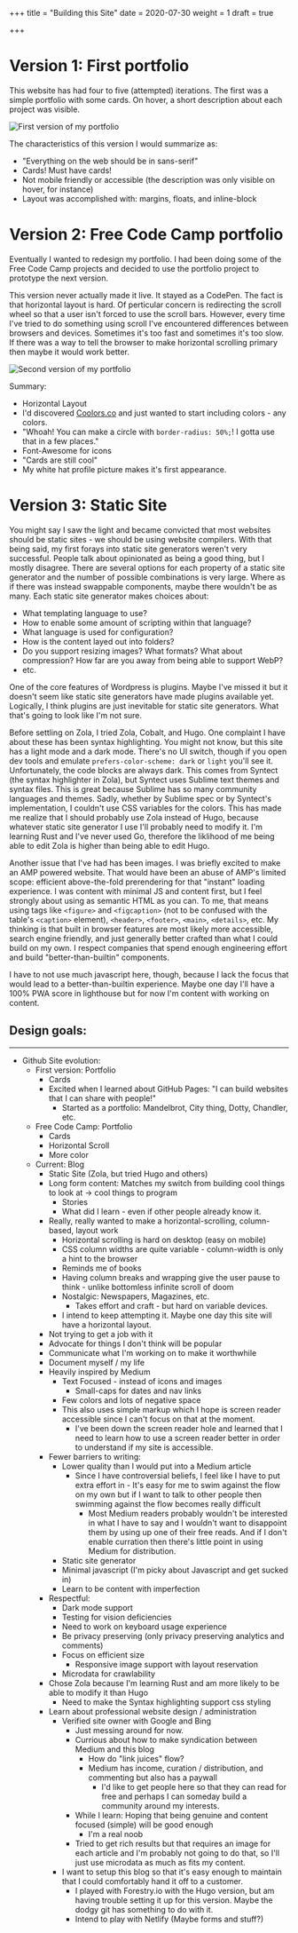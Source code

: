 +++
title = "Building this Site"
date = 2020-07-30
weight = 1
draft = true

+++
# Version 1: First portfolio
This website has had four to five (attempted) iterations.  The first was a simple portfolio with some cards.  On hover, a short description about each project was visible.

![First version of my portfolio](portfolio-original.png)

The characteristics of this version I would summarize as:
* "Everything on the web should be in sans-serif"
* Cards!  Must have cards!
* Not mobile friendly or accessible (the description was only visible on hover, for instance)
* Layout was accomplished with: margins, floats, and inline-block

# Version 2: Free Code Camp portfolio
Eventually I wanted to redesign my portfolio.  I had been doing some of the Free Code Camp projects and decided to use the portfolio project to prototype the next version.

This version never actually made it live.  It stayed as a CodePen.  The fact is that horizontal layout is hard.  Of perticular concern is redirecting the scroll wheel so that a user isn't forced to use the scroll bars.  However, every time I've tried to do something using scroll I've encountered differences between browsers and devices.  Sometimes it's too fast and sometimes it's too slow.  If there was a way to tell the browser to make horizontal scrolling primary then maybe it would work better.

![Second version of my portfolio](free-code-camp-version.png)

Summary:
* Horizontal Layout
* I'd discovered [Coolors.co](https://coolors.co/generate) and just wanted to start including colors - any colors.
* "Whoah! You can make a circle with `border-radius: 50%;`! I gotta use that in a few places."
* Font-Awesome for icons
* "Cards are still cool"
* My white hat profile picture makes it's first appearance.

# Version 3: Static Site
You might say I saw the light and became convicted that most websites should be static sites - we should be using website compilers.  With that being said, my first forays into static site generators weren't very successful.  People talk about opinionated as being a good thing, but I mostly disagree.  There are several options for each property of a static site generator and the number of possible combinations is very large.  Where as if there was instead swappable components, maybe there wouldn't be as many.  Each static site generator makes choices about:
* What templating language to use?
* How to enable some amount of scripting within that language?
* What language is used for configuration?
* How is the content layed out into folders?
* Do you support resizing images?  What formats?  What about compression?  How far are you away from being able to support WebP?
* etc.

One of the core features of Wordpress is plugins.  Maybe I've missed it but it doesn't seem like static site generators have made plugins available yet.  Logically, I think plugins are just inevitable for static site generators.  What that's going to look like I'm not sure.

Before settling on Zola, I tried Zola, Cobalt, and Hugo.  One complaint I have about these has been syntax highlighting.  You might not know, but this site has a light mode and a dark mode.  There's no UI switch, though if you open dev tools and emulate `prefers-color-scheme: dark` or `light` you'll see it.  Unfortunately, the code blocks are always dark.  This comes from Syntect (the syntax highlighter in Zola), but Syntect uses Sublime text themes and syntax files.  This is great because Sublime has so many community languages and themes.  Sadly, whether by Sublime spec or by Syntect's implementation, I couldn't use CSS variables for the colors.  This has made me realize that I should probably use Zola instead of Hugo, because whatever static site generator I use I'll probably need to modify it.  I'm learning Rust and I've never used Go, therefore the liklihood of me being able to edit Zola is higher than being able to edit Hugo.

Another issue that I've had has been images.  I was briefly excited to make an AMP powered website.  That would have been an abuse of AMP's limited scope: efficient above-the-fold prerendering for that "instant" loading experience.  I was content with minimal JS and content first, but I feel strongly about using as semantic HTML as you can.  To me, that means using tags like `<figure>` and `<figcaption>` (not to be confused with the table's `<caption>` element), `<header>`, `<footer>`, `<main>`, `<details>`, etc.  My thinking is that built in browser features are most likely more accessible, search engine friendly, and just generally better crafted than what I could build on my own.  I respect companies that spend enough engineering effort and build "better-than-builtin" components.

I have to not use much javascript here, though, because I lack the focus that would lead to a better-than-builtin experience.  Maybe one day I'll have a 100% PWA score in lighthouse but for now I'm content with working on content.

## Design goals:

---
* Github Site evolution:
	* First version: Portfolio
		* Cards
		* Excited when I learned about GitHub Pages: "I can build websites that I can share with people!"
			* Started as a portfolio: Mandelbrot, City thing, Dotty, Chandler, etc.
	* Free Code Camp: Portfolio
		* Cards
		* Horizontal Scroll
		* More color
	* Current: Blog
		* Static Site (Zola, but tried Hugo and others)
		* Long form content: Matches my switch from building cool things to look at -> cool things to program
			* Stories
			* What did I learn - even if other people already know it.
		* Really, really wanted to make a horizontal-scrolling, column-based, layout work
			* Horizontal scrolling is hard on desktop (easy on mobile)
			* CSS column widths are quite variable - column-width is only a hint to the browser
			* Reminds me of books
			* Having column breaks and wrapping give the user pause to think - unlike bottomless infinite scroll of doom
			* Nostalgic: Newspapers, Magazines, etc.
				* Takes effort and craft - but hard on variable devices.
			* I intend to keep attempting it.  Maybe one day this site will have a horizontal layout.
		* Not trying to get a job with it
		* Advocate for things I don't think will be popular
		* Communicate what I'm working on to make it worthwhile
		* Document myself / my life
		* Heavily inspired by Medium
			* Text Focused - instead of icons and images
				* Small-caps for dates and nav links
			* Few colors and lots of negative space
			* This also uses simple markup which I hope is screen reader accessible since I can't focus on that at the moment.
				* I've been down the screen reader hole and learned that I need to learn how to use a screen reader better in order to understand if my site is accessible.
		* Fewer barriers to writing:
			* Lower quality than I would put into a Medium article
				* Since I have controversial beliefs, I feel like I have to put extra effort in - It's easy for me to swim against the flow on my own but if I want to talk to other people then swimming against the flow becomes really difficult
					* Most Medium readers probably wouldn't be interested in what I have to say and I wouldn't want to disappoint them by using up one of their free reads.  And if I don't enable curration then there's little point in using Medium for distribution.
			* Static site generator
			* Minimal javascript (I'm picky about Javascript and get sucked in)
			* Learn to be content with imperfection
		* Respectful: 
			* Dark mode support
			* Testing for vision deficiencies
			* Need to work on keyboard usage experience
			* Be privacy preserving (only privacy preserving analytics and comments)
			* Focus on efficient size
				* Responsive image support with layout reservation
			* Microdata for crawlability
		* Chose Zola because I'm learning Rust and am more likely to be able to modify it than Hugo
			* Need to make the Syntax highlighting support css styling
		* Learn about professional website design / administration
			* Verified site owner with Google and Bing
				* Just messing around for now.
				* Currious about how to make syndication between Medium and this blog
					* How do "link juices" flow?
					* Medium has income, curation / distribution,  and commenting but also has a paywall
						* I'd like to get people here so that they can read for free and perhaps I can someday build a community around my interests.
				* While I learn: Hoping that being genuine and content focused (simple) will be good enough
					* I'm a real noob
				* Tried to get rich results but that requires an image for each article and I'm probably not going to do that, so I'll just use microdata as much as fits my content.
			* I want to setup this blog so that it's easy enough to maintain that I could comfortably hand it off to a customer.
				* I played with Forestry.io with the Hugo version, but am having trouble setting it up for this version.  Maybe the dodgy git has something to do with it.
				* Intend to play with Netlify (Maybe forms and stuff?)
